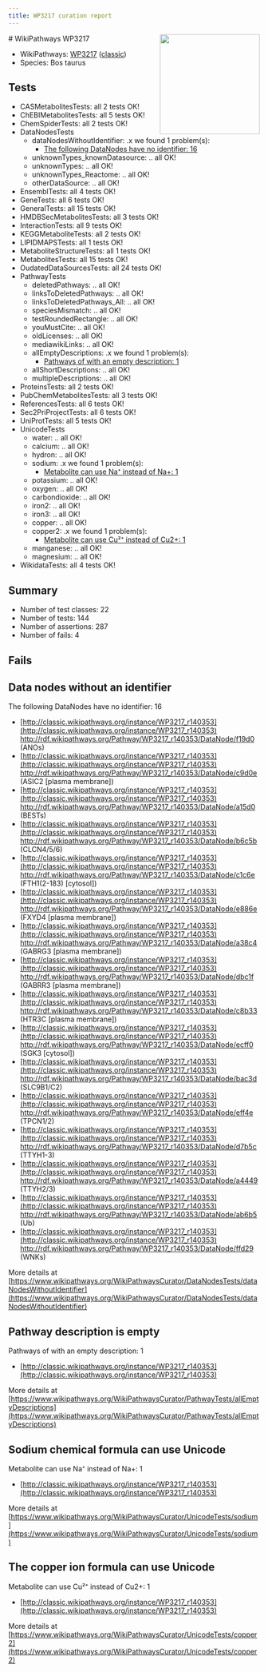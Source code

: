 ```yaml
---
title: WP3217 curation report
---
```


<img style="float: right; width: 200px" src="https://upload.wikimedia.org/wikipedia/commons/thumb/8/83/Wplogo_with_text_500.png/640px-Wplogo_with_text_500.png" />
# WikiPathways WP3217

* WikiPathways: [WP3217](https://wikipathways.org/pathways/WP3217) ([classic](https://classic.wikipathways.org/instance/WP3217))
* Species: Bos taurus
## Tests
* CASMetabolitesTests: all 2 tests OK!
* ChEBIMetabolitesTests: all 5 tests OK!
* ChemSpiderTests: all 2 tests OK!
* DataNodesTests
    * dataNodesWithoutIdentifier: .x we found 1 problem(s):
        * [The following DataNodes have no identifier: 16](#8792c496)
    * unknownTypes_knownDatasource: .. all OK!
    * unknownTypes: .. all OK!
    * unknownTypes_Reactome: .. all OK!
    * otherDataSource: .. all OK!
* EnsemblTests: all 4 tests OK!
* GeneTests: all 6 tests OK!
* GeneralTests: all 15 tests OK!
* HMDBSecMetabolitesTests: all 3 tests OK!
* InteractionTests: all 9 tests OK!
* KEGGMetaboliteTests: all 2 tests OK!
* LIPIDMAPSTests: all 1 tests OK!
* MetaboliteStructureTests: all 1 tests OK!
* MetabolitesTests: all 15 tests OK!
* OudatedDataSourcesTests: all 24 tests OK!
* PathwayTests
    * deletedPathways: .. all OK!
    * linksToDeletedPathways: .. all OK!
    * linksToDeletedPathways_All: .. all OK!
    * speciesMismatch: .. all OK!
    * testRoundedRectangle: .. all OK!
    * youMustCite: .. all OK!
    * oldLicenses: .. all OK!
    * mediawikiLinks: .. all OK!
    * allEmptyDescriptions: .x we found 1 problem(s):
        * [Pathways of with an empty description: 1](#798a4967)
    * allShortDescriptions: .. all OK!
    * multipleDescriptions: .. all OK!
* ProteinsTests: all 2 tests OK!
* PubChemMetabolitesTests: all 3 tests OK!
* ReferencesTests: all 6 tests OK!
* Sec2PriProjectTests: all 6 tests OK!
* UniProtTests: all 5 tests OK!
* UnicodeTests
    * water: .. all OK!
    * calcium: .. all OK!
    * hydron: .. all OK!
    * sodium: .x we found 1 problem(s):
        * [Metabolite can use Na⁺ instead of Na+: 1](#2cc83479)
    * potassium: .. all OK!
    * oxygen: .. all OK!
    * carbondioxide: .. all OK!
    * iron2: .. all OK!
    * iron3: .. all OK!
    * copper: .. all OK!
    * copper2: .x we found 1 problem(s):
        * [Metabolite can use Cu²⁺ instead of Cu2+: 1](#971ea4a7)
    * manganese: .. all OK!
    * magnesium: .. all OK!
* WikidataTests: all 4 tests OK!


## Summary

* Number of test classes: 22
* Number of tests: 144
* Number of assertions: 287
* Number of fails: 4

## Fails

<a name="8792c496" />

## Data nodes without an identifier

The following DataNodes have no identifier: 16

* [http://classic.wikipathways.org/instance/WP3217_r140353](http://classic.wikipathways.org/instance/WP3217_r140353) http://rdf.wikipathways.org/Pathway/WP3217_r140353/DataNode/f19d0 (ANOs)
* [http://classic.wikipathways.org/instance/WP3217_r140353](http://classic.wikipathways.org/instance/WP3217_r140353) http://rdf.wikipathways.org/Pathway/WP3217_r140353/DataNode/c9d0e (ASIC2 [plasma
membrane])
* [http://classic.wikipathways.org/instance/WP3217_r140353](http://classic.wikipathways.org/instance/WP3217_r140353) http://rdf.wikipathways.org/Pathway/WP3217_r140353/DataNode/a15d0 (BESTs)
* [http://classic.wikipathways.org/instance/WP3217_r140353](http://classic.wikipathways.org/instance/WP3217_r140353) http://rdf.wikipathways.org/Pathway/WP3217_r140353/DataNode/b6c5b (CLCN4/5/6)
* [http://classic.wikipathways.org/instance/WP3217_r140353](http://classic.wikipathways.org/instance/WP3217_r140353) http://rdf.wikipathways.org/Pathway/WP3217_r140353/DataNode/c1c6e (FTH1(2-183)
[cytosol])
* [http://classic.wikipathways.org/instance/WP3217_r140353](http://classic.wikipathways.org/instance/WP3217_r140353) http://rdf.wikipathways.org/Pathway/WP3217_r140353/DataNode/e886e (FXYD4 [plasma
membrane])
* [http://classic.wikipathways.org/instance/WP3217_r140353](http://classic.wikipathways.org/instance/WP3217_r140353) http://rdf.wikipathways.org/Pathway/WP3217_r140353/DataNode/a38c4 (GABRG3 [plasma
membrane])
* [http://classic.wikipathways.org/instance/WP3217_r140353](http://classic.wikipathways.org/instance/WP3217_r140353) http://rdf.wikipathways.org/Pathway/WP3217_r140353/DataNode/dbc1f (GABRR3 [plasma
membrane])
* [http://classic.wikipathways.org/instance/WP3217_r140353](http://classic.wikipathways.org/instance/WP3217_r140353) http://rdf.wikipathways.org/Pathway/WP3217_r140353/DataNode/c8b33 (HTR3C [plasma
membrane])
* [http://classic.wikipathways.org/instance/WP3217_r140353](http://classic.wikipathways.org/instance/WP3217_r140353) http://rdf.wikipathways.org/Pathway/WP3217_r140353/DataNode/ecff0 (SGK3 [cytosol])
* [http://classic.wikipathways.org/instance/WP3217_r140353](http://classic.wikipathways.org/instance/WP3217_r140353) http://rdf.wikipathways.org/Pathway/WP3217_r140353/DataNode/bac3d (SLC9B1/C2)
* [http://classic.wikipathways.org/instance/WP3217_r140353](http://classic.wikipathways.org/instance/WP3217_r140353) http://rdf.wikipathways.org/Pathway/WP3217_r140353/DataNode/eff4e (TPCN1/2)
* [http://classic.wikipathways.org/instance/WP3217_r140353](http://classic.wikipathways.org/instance/WP3217_r140353) http://rdf.wikipathways.org/Pathway/WP3217_r140353/DataNode/d7b5c (TTYH1-3)
* [http://classic.wikipathways.org/instance/WP3217_r140353](http://classic.wikipathways.org/instance/WP3217_r140353) http://rdf.wikipathways.org/Pathway/WP3217_r140353/DataNode/a4449 (TTYH2/3)
* [http://classic.wikipathways.org/instance/WP3217_r140353](http://classic.wikipathways.org/instance/WP3217_r140353) http://rdf.wikipathways.org/Pathway/WP3217_r140353/DataNode/ab6b5 (Ub)
* [http://classic.wikipathways.org/instance/WP3217_r140353](http://classic.wikipathways.org/instance/WP3217_r140353) http://rdf.wikipathways.org/Pathway/WP3217_r140353/DataNode/ffd29 (WNKs)


More details at [https://www.wikipathways.org/WikiPathwaysCurator/DataNodesTests/dataNodesWithoutIdentifier](https://www.wikipathways.org/WikiPathwaysCurator/DataNodesTests/dataNodesWithoutIdentifier)

<a name="798a4967" />

## Pathway description is empty

Pathways of with an empty description: 1

* [http://classic.wikipathways.org/instance/WP3217_r140353](http://classic.wikipathways.org/instance/WP3217_r140353)

More details at [https://www.wikipathways.org/WikiPathwaysCurator/PathwayTests/allEmptyDescriptions](https://www.wikipathways.org/WikiPathwaysCurator/PathwayTests/allEmptyDescriptions)

<a name="2cc83479" />

## Sodium chemical formula can use Unicode

Metabolite can use Na⁺ instead of Na+: 1

* [http://classic.wikipathways.org/instance/WP3217_r140353](http://classic.wikipathways.org/instance/WP3217_r140353)


More details at [https://www.wikipathways.org/WikiPathwaysCurator/UnicodeTests/sodium](https://www.wikipathways.org/WikiPathwaysCurator/UnicodeTests/sodium)

<a name="971ea4a7" />

## The copper ion formula can use Unicode

Metabolite can use Cu²⁺ instead of Cu2+: 1

* [http://classic.wikipathways.org/instance/WP3217_r140353](http://classic.wikipathways.org/instance/WP3217_r140353)


More details at [https://www.wikipathways.org/WikiPathwaysCurator/UnicodeTests/copper2](https://www.wikipathways.org/WikiPathwaysCurator/UnicodeTests/copper2)

